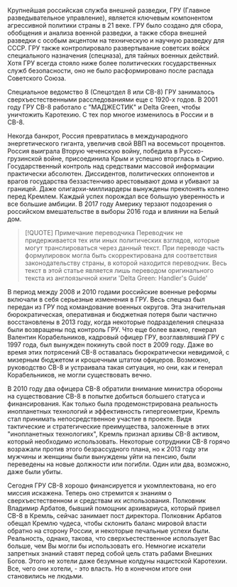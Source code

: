 Крупнейшая российская служба внешней разведки, ГРУ (Главное разведывательное управление), является ключевым компонентом агрессивной политики страны в 21 веке. ГРУ было создано для сбора, обобщения и анализа военной разведки, а также сбора внешней разведки с особым акцентом на техническую и научную разведку для СССР. ГРУ также контролировало развертывание советсих войск специального назначения (спецназа), для тайных военных действий. Хотя ГРУ всегда стояло ниже более политических государственных служб безопасности, оно не было расформировано после распада Советского Союза.

Специальное ведомство 8 (Спецотдел 8 или СВ-8) ГРУ занималось сверхъестественными расследованиями еще с 1920-х годов. В 2001 году ГРУ СВ-8 работало с "МАДЖЕСТИК" и Delta Green, чтобы уничтожить Каротехию. С тех пор многое изменилось в России и в СВ-8.

Некогда банкрот, Россия превратилась в международного энергетического гиганта, увеличив свой ВВП на восемьсот процентов. Россия выиграла Вторую чеченскую войну, победила в Русско-грузинской войне, присоединила Крым и успешно вторглась в Сирию. Государственный контроль над средствами массовой информации практически абсолютен. Диссидентов, политических оппонентов и врагов государства беззастенчиво арестовывают дома и убивают за границей. Даже олигархи-миллиардеры вынуждены преклонять колено перед Кремлем. Каждый успех порождал все большую уверенность и все большие амбиции. В 2017 году Америку терзают подозрения о российском вмешательстве в выборы 2016 года и влиянии на Белый дом.

> [!QUOTE] Примечание переводчика
> Переводчик не придерживается тех или иных политических взглядов, которые могут транслироваться через данный текст. При переводе часть формулировок могла быть скорректирована для соответствия законодательству страны, в которой находится переводчик. Весь текст в этой статье является лишь переводом оригинального текста из англоязычной книги 'Delta Green: Handler's Guide'

В период между 2008 и 2010 годами российские военные реформы включали в себя серьезные изменения в ГРУ. Весь спецназ был передан из ГРУ под командование военных округов. Эта значительная бюрократическая, оперативная и бюджетная потеря были частично восстановлены в 2013 году, когда некоторые подразделения спецназа были возвращены под контроль ГРУ. Что еще более важно, генерал Валентин Корабельников, кадровый офицер ГРУ, возглавлявший ГРУ с 1997 года, был вынужден покинуть свой пост в 2009 году. Даже во время этих потрясений СВ-8 оставалась бюрократически невидимой, с мизерным бюджетом и крошечным штатом офицеров. Возможно, руководство СВ-8 и устраивала такая ситуация, но они, как и генерал Корабельников, не могли существовать вечно.

В 2010 году два офицера СВ-8 обратили внимание министра обороны на существование СВ-8 в попытке добиться большего статуса и финансирования. Как только была продемонстрирована реальность инопланетных технологий и эффективность гипергеометрии, Кремль стал принимать непосредственное участие в проекте. Видя тактические и стратегические преимущества, заложенные в этих "инопланетных технологиях", Кремль признал архивы СВ-8 активом, который необходимо использовать. Некоторые сотрудники СВ-8 горячо возражали против этого безрассудного плана, но к 2013 году эти мужчины и женщины были вынуждены уйти на пенсию, были переведены на новые должности или погибли. Один или два, возможно, даже были убиты.

Сегодня ГРУ СВ-8 хорошо финансируется и укомплектована, но его миссия искажена. Теперь оно стремится к знаниям о сверхъестественном и средствам их использования. Полковник Владимир Арбатов, бывший помощник архивариуса, который привел СВ-8 в Кремль, сейчас занимает пост директора. Полковник Арбатов обещал Кремлю чудеса, чтобы склонить баланс мировой власти обратно на сторону России, и некоторые печальные успехи были. Реальность, однако, такова, что сверхъестественное использует Вас больше, чем Вы могли бы использовать его. Немногие искатели запретных знаний ставят перед собой цель стать рабами Внешних Богов. Этого не хотели даже безумные колдуны нацистской Каротехии. Все, чего они хотели, - это власть. Но в конечном итоге они становились не людьми.


